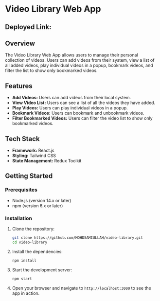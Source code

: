
# Video Library Web App

## Deployed Link: 
## Overview
The Video Library Web App allows users to manage their personal collection of videos. Users can add videos from their system, view a list of all added videos, play individual videos in a popup, bookmark videos, and filter the list to show only bookmarked videos.

## Features
- **Add Videos:** Users can add videos from their local system.
- **View Video List:** Users can see a list of all the videos they have added.
- **Play Videos:** Users can play individual videos in a popup.
- **Bookmark Videos:** Users can bookmark and unbookmark videos.
- **Filter Bookmarked Videos:** Users can filter the video list to show only bookmarked videos.

## Tech Stack
- **Framework:** React.js
- **Styling:** Tailwind CSS
- **State Management:** Redux Toolkit

## Getting Started

### Prerequisites
- Node.js (version 14.x or later)
- npm (version 6.x or later)

### Installation
1. Clone the repository:
   ```bash
   git clone https://github.com/MOHDSAMIULLAH/video-library.git
   cd video-library
   ```

2. Install the dependencies:
   ```bash
   npm install
   ```

3. Start the development server:
   ```bash
   npm start
   ```

4. Open your browser and navigate to `http://localhost:3000` to see the app in action.

